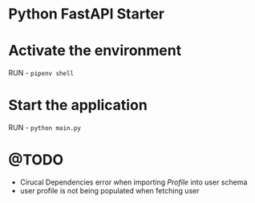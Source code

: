 # Python FastAPI Starter

# Activate the environment

RUN - ```pipenv shell```


# Start the application


RUN - ```python main.py```

# @TODO
- Cirucal Dependencies error when importing *Profile* into user schema
- user profile is not being populated when fetching user 
